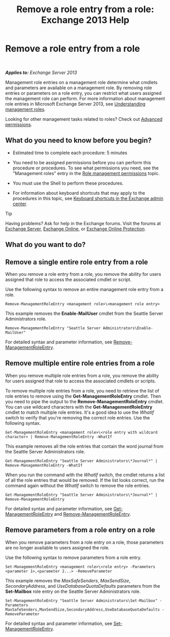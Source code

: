 ﻿---
title: 'Remove a role entry from a role: Exchange 2013 Help'
TOCTitle: Remove a role entry from a role
ms:assetid: 4736367a-750f-44d3-8a20-5149bd35e9ff
ms:mtpsurl: https://technet.microsoft.com/en-us/library/Dd297947(v=EXCHG.150)
ms:contentKeyID: 49289243
ms.date: 12/09/2016
mtps_version: v=EXCHG.150
---

# Remove a role entry from a role

 

_**Applies to:** Exchange Server 2013_


Management role entries on a management role determine what cmdlets and parameters are available on a management role. By removing role entries or parameters on a role entry, you can restrict what users assigned the management role can perform. For more information about management role entries in Microsoft Exchange Server 2013, see [Understanding management roles](understanding-management-roles-exchange-2013-help.md).

Looking for other management tasks related to roles? Check out [Advanced permissions](advanced-permissions-exchange-2013-help.md).

## What do you need to know before you begin?

  - Estimated time to complete each procedure: 5 minutes

  - You need to be assigned permissions before you can perform this procedure or procedures. To see what permissions you need, see the "Management roles" entry in the [Role management permissions](role-management-permissions-exchange-2013-help.md) topic.

  - You must use the Shell to perform these procedures.

  - For information about keyboard shortcuts that may apply to the procedures in this topic, see [Keyboard shortcuts in the Exchange admin center](keyboard-shortcuts-in-the-exchange-admin-center-exchange-online-protection-help.md).


> [!TIP]
> Having problems? Ask for help in the Exchange forums. Visit the forums at <A href="https://go.microsoft.com/fwlink/p/?linkid=60612">Exchange Server</A>, <A href="https://go.microsoft.com/fwlink/p/?linkid=267542">Exchange Online</A>, or <A href="https://go.microsoft.com/fwlink/p/?linkid=285351">Exchange Online Protection</A>.



## What do you want to do?

## Remove a single entire role entry from a role

When you remove a role entry from a role, you remove the ability for users assigned that role to access the associated cmdlet or script.

Use the following syntax to remove an entire management role entry from a role.

    Remove-ManagementRoleEntry <management role>\<management role entry>

This example removes the **Enable-MailUser** cmdlet from the Seattle Server Administrators role.

    Remove-ManagementRoleEntry "Seattle Server Administrators\Enable-MailUser"

For detailed syntax and parameter information, see [Remove-ManagementRoleEntry](https://technet.microsoft.com/en-us/library/dd351187\(v=exchg.150\)).

## Remove multiple entire role entries from a role

When you remove multiple role entries from a role, you remove the ability for users assigned that role to access the associated cmdlets or scripts.

To remove multiple role entries from a role, you need to retrieve the list of role entries to remove using the **Get-ManagementRoleEntry** cmdlet. Then you need to pipe the output to the **Remove-ManagementRoleEntry** cmdlet. You can use wildcard characters with the **Get-ManagementRoleEntry** cmdlet to match multiple role entries. It's a good idea to use the *WhatIf* switch to verify that you're removing the correct role entries. Use the following syntax.

    Get-ManagementRoleEntry <management role>\<role entry with wildcard character> | Remove-ManagementRoleEntry -WhatIf

This example removes all the role entries that contain the word journal from the Seattle Server Administrators role.

    Get-ManagementRoleEntry "Seattle Server Administrators\*Journal*" | Remove-ManagementRoleEntry -WhatIf

When you run the command with the *WhatIf* switch, the cmdlet returns a list of all the role entries that would be removed. If the list looks correct, run the command again without the *WhatIf* switch to remove the role entries.

    Get-ManagementRoleEntry "Seattle Server Administrators\*Journal*" | Remove-ManagementRoleEntry

For detailed syntax and parameter information, see [Get-ManagementRoleEntry](https://technet.microsoft.com/en-us/library/dd335210\(v=exchg.150\)) and [Remove-ManagementRoleEntry](https://technet.microsoft.com/en-us/library/dd351187\(v=exchg.150\)).

## Remove parameters from a role entry on a role

When you remove parameters from a role entry on a role, those parameters are no longer available to users assigned the role.

Use the following syntax to remove parameters from a role entry.

    Set-ManagementRoleEntry <management role>\<role entry> -Parameters <parameter 1>,<parameter 2...> -RemoveParameter

This example removes the *MaxSafeSenders*, *MaxSendSize*, *SecondaryAddress*, and *UseDatabaseQuotaDefaults* parameters from the **Set-Mailbox** role entry on the Seattle Server Administrators role.

    Set-ManagementRoleEntry "Seattle Server Administrators\Set-Mailbox" -Parameters MaxSafeSenders,MaxSendSize,SecondaryAddress,UseDatabaseQuotaDefaults -RemoveParameter

For detailed syntax and parameter information, see [Set-ManagementRoleEntry](https://technet.microsoft.com/en-us/library/dd351162\(v=exchg.150\)).

